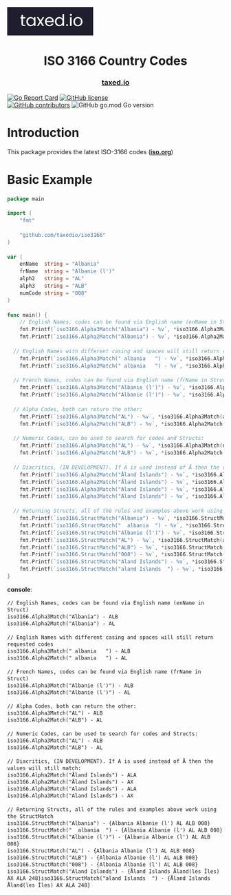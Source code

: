 <img src="assets\taxediologolandscape.jpg" alt="drawing" width="200"/>

<h1 align="center">
  ISO 3166 Country Codes
</h1>

<h3 align="center">
  <!-- <a href="https://pkg.go.dev/github.com/KalbiProject/Kalbi">Documentation</a> •  -->
  <a href="https://taxed.io">taxed.io</a>
</h3>

[![Go Report Card](https://goreportcard.com/badge/github.com/taxedio/iso3166)](https://goreportcard.com/report/github.com/taxedio/iso3166)
[![GitHub license](https://img.shields.io/github/license/Naereen/StrapDown.js.svg)](https://github.com/taxedio/iso3166/LICENCE)  
[![GitHub contributors](https://img.shields.io/github/contributors/taxedio/iso3166)](https://github.com/taxedio/iso3166/graphs/contributors)
![GitHub go.mod Go version](https://img.shields.io/github/go-mod/go-version/taxedio/iso3166)

# Introduction

This package provides the latest ISO-3166 codes (<a href="https://www.iso.org/iso-3166-country-codes.html"><b>iso.org</b></a>)

# Basic Example

```GO
package main

import (
	"fmt"

	"github.com/taxedio/iso3166"
)

var (
	enName  string = "Albania"
	frName  string = "Albanie (l')"
	alph2   string = "AL"
	alph3   string = "ALB"
	numCode string = "008"
)

func main() {
	// English Names, codes can be found via English name (enName in Struct)
	fmt.Printf(`iso3166.Alpha3Match("Albania") - %v`, *iso3166.Alpha3Match(enName))
	fmt.Printf(`iso3166.Alpha2Match("Albania") - %v`, *iso3166.Alpha2Match(enName))

  // English Names with different casing and spaces will still return requested codes
	fmt.Printf(`iso3166.Alpha3Match(" albania   ") - %v`, *iso3166.Alpha3Match(" albania   "))
	fmt.Printf(`iso3166.Alpha2Match(" albania   ") - %v`, *iso3166.Alpha2Match(" albania   "))

  // French Names, codes can be found via English name (frName in Struct)
	fmt.Printf(`iso3166.Alpha3Match("Albanie (l')") - %v`, *iso3166.Alpha3Match(frName))
	fmt.Printf(`iso3166.Alpha2Match("Albanie (l')") - %v`, *iso3166.Alpha2Match(frName))

  // Alpha Codes, both can return the other:
	fmt.Printf(`iso3166.Alpha3Match("AL") - %v`, *iso3166.Alpha3Match(alph2))
	fmt.Printf(`iso3166.Alpha2Match("ALB") - %v`, *iso3166.Alpha2Match(alph3))

  // Numeric Codes, can be used to search for codes and Structs:
	fmt.Printf(`iso3166.Alpha3Match("AL") - %v`, *iso3166.Alpha3Match(numCode))
	fmt.Printf(`iso3166.Alpha2Match("ALB") - %v`, *iso3166.Alpha2Match(numCode))

  // Diacritics, (IN DEVELOPMENT). If A is used instead of Å then the values will still match:
	fmt.Printf(`iso3166.Alpha2Match("Åland Islands") - %v`, *iso3166.Alpha3Match("Åland Islands"))
	fmt.Printf(`iso3166.Alpha2Match("Åland Islands") - %v`, *iso3166.Alpha2Match("Aland Islands"))
	fmt.Printf(`iso3166.Alpha3Match("Aland Islands") - %v`, *iso3166.Alpha3Match("Aland Islands"))
	fmt.Printf(`iso3166.Alpha3Match("Aland Islands") - %v`, *iso3166.Alpha2Match("Aland Islands"))

  // Returning Structs, all of the rules and examples above work using the StructMatch
	fmt.Printf(`iso3166.StructMatch("Albania") - %v`, *iso3166.StructMatch(enName))
	fmt.Printf(`iso3166.StructMatch("  albania  ") - %v`, *iso3166.StructMatch(" albania  "))
	fmt.Printf(`iso3166.StructMatch("Albanie (l')") - %v`, *iso3166.StructMatch(frName))
	fmt.Printf(`iso3166.StructMatch("AL") - %v`, *iso3166.StructMatch(alph2))
	fmt.Printf(`iso3166.StructMatch("ALB") - %v`, *iso3166.StructMatch(alph3))
	fmt.Printf(`iso3166.StructMatch("008") - %v`, *iso3166.StructMatch(numCode))
	fmt.Printf(`iso3166.StructMatch("Aland Islands") - %v`, *iso3166.StructMatch("Aland Islands"))
	fmt.Printf(`iso3166.StructMatch("aland Islands  ") - %v`, *iso3166.StructMatch("aland Islands  "))
}
```

**console**:

```stdout
// English Names, codes can be found via English name (enName in Struct)
iso3166.Alpha3Match("Albania") - ALB
iso3166.Alpha2Match("Albania") - AL

// English Names with different casing and spaces will still return requested codes
iso3166.Alpha3Match(" albania   ") - ALB
iso3166.Alpha2Match(" albania   ") - AL

// French Names, codes can be found via English name (frName in Struct)
iso3166.Alpha3Match("Albanie (l')") - ALB
iso3166.Alpha2Match("Albanie (l')") - AL

// Alpha Codes, both can return the other:
iso3166.Alpha3Match("AL") - ALB
iso3166.Alpha2Match("ALB") - AL

// Numeric Codes, can be used to search for codes and Structs:
iso3166.Alpha3Match("AL") - ALB
iso3166.Alpha2Match("ALB") - AL

// Diacritics, (IN DEVELOPMENT). If A is used instead of Å then the values will still match:
iso3166.Alpha2Match("Åland Islands") - ALA
iso3166.Alpha2Match("Åland Islands") - AX
iso3166.Alpha3Match("Aland Islands") - ALA
iso3166.Alpha3Match("Aland Islands") - AX

// Returning Structs, all of the rules and examples above work using the StructMatch
iso3166.StructMatch("Albania") - {Albania Albanie (l') AL ALB 008}
iso3166.StructMatch("  albania  ") - {Albania Albanie (l') AL ALB 008}
iso3166.StructMatch("Albanie (l')") - {Albania Albanie (l') AL ALB 008}
iso3166.StructMatch("AL") - {Albania Albanie (l') AL ALB 008}
iso3166.StructMatch("ALB") - {Albania Albanie (l') AL ALB 008}
iso3166.StructMatch("008") - {Albania Albanie (l') AL ALB 008}
iso3166.StructMatch("Aland Islands") - {Åland Islands Åland(les Îles) AX ALA 248}iso3166.StructMatch("aland Islands  ") - {Åland Islands Åland(les Îles) AX ALA 248}
```
